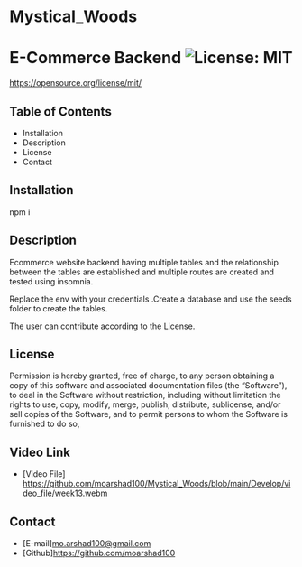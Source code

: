 # Mystical_Woods
# E-Commerce Backend ![License: MIT](https://img.shields.io/badge/License-MIT-Blue.svg)
  https://opensource.org/license/mit/

  ##  Table of Contents
  * <a name="Installation">Installation</a>
  * <a name = "description">Description</a>
  * <a name = "License">License</a>
  * <a name = "Contact">Contact</a>

  ## Installation
  npm i

  ## Description
  Ecommerce website backend having multiple tables and the relationship between the tables are established and multiple routes are created and tested using insomnia.

  Replace the env with your credentials .Create a database and use the seeds folder to create the tables.

  The user can contribute according to the License.

  ## License
  Permission is hereby granted, free of charge, to any person obtaining a copy of this software and associated documentation files (the “Software”), to deal in the Software without restriction, including without limitation the rights to use, copy, modify, merge, publish, distribute, sublicense, and/or sell copies of the Software, and to permit persons to whom the Software is furnished to do so,

  ## Video Link
  * [Video File] https://github.com/moarshad100/Mystical_Woods/blob/main/Develop/video_file/week13.webm

  ## Contact
  * [E-mail]mo.arshad100@gmail.com
  * [Github]https://github.com/moarshad100